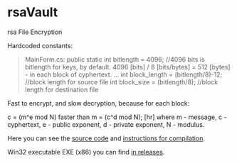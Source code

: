 # rsaVault
rsa File Encryption

Hardcoded constants:
>MainForm.cs:
>public static int bitlength = 4096; //4096 bits is bitlength for keys, by default. 4096 [bits] / 8 [bits/bytes] = 512 [bytes] - in each block of cyphertext.
>...
>int block_length 	= 	(bitlength/8)-12;						//block length for source file
>int block_size 		= 	(bitlength/8);							//block length for destination file

Fast to encrypt, and slow decryption, because for each block:

c = (m^e mod N) faster than m = (c^d mod N);
[hr]
where m - message, c - cyphertext, e - public exponent, d - private exponent, N - modulus.

Here you can see the [source code](https://github.com/username1565/rsaVault/tree/master/rsaVault) and [instructions for compilation](https://github.com/username1565/rsaVault/blob/master/rsaVault/Compile.bat).

Win32 executable EXE (x86) you can find [in releases](https://github.com/username1565/rsaVault/releases).
